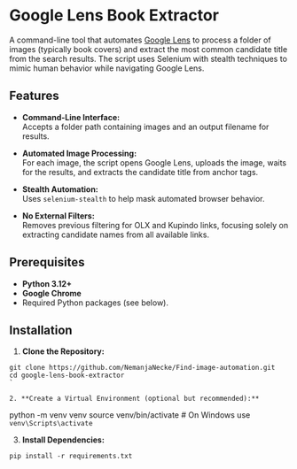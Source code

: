 # Google Lens Book Extractor

A command-line tool that automates [Google Lens](https://lens.google.com) to process a folder of images (typically book covers) and extract the most common candidate title from the search results. The script uses Selenium with stealth techniques to mimic human behavior while navigating Google Lens.

## Features

- **Command-Line Interface:**  
  Accepts a folder path containing images and an output filename for results.
  
- **Automated Image Processing:**  
  For each image, the script opens Google Lens, uploads the image, waits for the results, and extracts the candidate title from anchor tags.

- **Stealth Automation:**  
  Uses `selenium-stealth` to help mask automated browser behavior.

- **No External Filters:**  
  Removes previous filtering for OLX and Kupindo links, focusing solely on extracting candidate names from all available links.

## Prerequisites

- **Python 3.12+**
- **Google Chrome**
- Required Python packages (see below).

## Installation

1. **Clone the Repository:**

```
git clone https://github.com/NemanjaNecke/Find-image-automation.git
cd google-lens-book-extractor
`

2. **Create a Virtual Environment (optional but recommended):**

```
python -m venv venv
source venv/bin/activate  # On Windows use `venv\Scripts\activate`


3. **Install Dependencies:**


```
pip install -r requirements.txt

